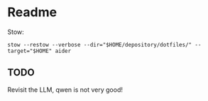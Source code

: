# Readme

Stow:

```shell
stow --restow --verbose --dir="$HOME/depository/dotfiles/" --target="$HOME" aider
```
## TODO

Revisit the LLM, qwen is not very good!
